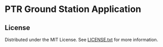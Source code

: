 # PTR Ground Station Application

## License
Distributed under the MIT License. See [LICENSE.txt](LICENSE.txt) for more information.
